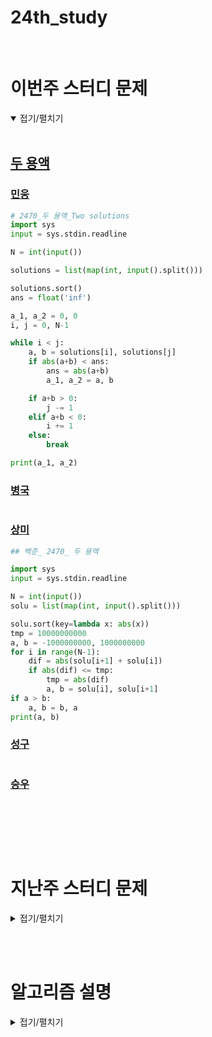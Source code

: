 # 24th_study

<br/>

# 이번주 스터디 문제

<details markdown="1" open>
<summary>접기/펼치기</summary>

<br/>

## [두 용액](https://www.acmicpc.net/problem/2470)

### [민웅](./두%20용액/민웅.py)

```py
# 2470_두 용액_Two solutions
import sys
input = sys.stdin.readline

N = int(input())

solutions = list(map(int, input().split()))

solutions.sort()
ans = float('inf')

a_1, a_2 = 0, 0
i, j = 0, N-1

while i < j:
    a, b = solutions[i], solutions[j]
    if abs(a+b) < ans:
        ans = abs(a+b)
        a_1, a_2 = a, b

    if a+b > 0:
        j -= 1
    elif a+b < 0:
        i += 1
    else:
        break

print(a_1, a_2)

```

### [병국](./두%20용액/병국.py)

```py

```

### [상미](./두%20용액/상미.py)

```py
## 백준_ 2470_ 두 용액

import sys
input = sys.stdin.readline

N = int(input())
solu = list(map(int, input().split()))

solu.sort(key=lambda x: abs(x))
tmp = 10000000000
a, b = -1000000000, 1000000000
for i in range(N-1):
    dif = abs(solu[i+1] + solu[i])
    if abs(dif) <= tmp:
        tmp = abs(dif)
        a, b = solu[i], solu[i+1]
if a > b:
    a, b = b, a
print(a, b)


```

### [성구](./두%20용액/성구.py)

```py

```

### [승우](./두%20용액/승우.py)

```py


```

<br/>

</details>

<br/><br/>

# 지난주 스터디 문제

<details markdown="1">
<summary>접기/펼치기</summary>

## [최대 숫자 생성](https://www.codetree.ai/problems/maximum-number-generation/description)

### [민웅](./최대%20숫자%20생성/민웅.py)

```py
import sys
input = sys.stdin.readline

N = int(input())

num_lst = []

for _ in range(N):
    tmp = input().strip()
    l = len(tmp)
    num_tmp = tmp*10
    num_tmp = num_tmp[:10]
    num_lst.append([num_tmp, l])


num_lst.sort(key=lambda x: x[0], reverse=True)

ans_lst = []
for v in num_lst:
    ans_lst.append(v[0][:v[1]])
print(''.join(ans_lst))
```

### [병국](./최대%20숫자%20생성/병국.py)

```py


```

### [상미](./최대%20숫자%20생성/상미.py)

```py
def solution(numbers):
    answer = ''
    numbers.sort(key = lambda x : x*10, reverse=True)
    answer = ''.join(numbers)

    return answer

n = int(input())
arr = [input() for _ in range(n)]
print(solution(arr))

```

### [성구](./최대%20숫자%20생성/성구.py)

```py

```

### [승우](./최대%20숫자%20생성/승우.py)

```py


```

## [올바른 쌍의 괄호](https://www.codetree.ai/problems/valid-pair-of-parentheses/description)

### [민웅](./올바른%20쌍의%20괄호/민웅.py)

```py
import sys
input = sys.stdin.readline

brackets = list(input().strip())

l = len(brackets)
stack = []

idx = 0
ans = ''
while True:
    if idx == l:
        break
    tmp = brackets[idx]
    if stack:
        if tmp == ")":
            if stack[-1] == "(":
                stack.pop()
            else:
                ans = "No"
                break
        else:
            stack.append(tmp)
    else:
        if tmp == ')':
            ans = "No"
            break
        stack.append(tmp)

    idx += 1

if ans != 'No':
    if stack:
        print("No")
    else:
        print("Yes")
else:
    print(ans)
```

### [병국](./올바른%20쌍의%20괄호/병국.py)

```py


```

### [상미](./올바른%20쌍의%20괄호/상미.py)

```py
import sys
input = sys.stdin.readline

bracket = input().strip()
cnt = 0
ans = 'Yes'
for b in bracket:
    if b == '(':
        cnt += 1
    else:
        cnt -= 1
    if cnt < 0:
        ans = 'No'
        break
else:
    if cnt != 0:
        ans = 'No'
print(ans)

```

### [성구](./올바른%20쌍의%20괄호/성구.py)

```py

```

### [승우](./올바른%20쌍의%20괄호/승우.py)

```py


```

## [멀리멀리](https://www.codetree.ai/problems/far-away/description)

### [민웅](./멀리멀리/민웅.py)

```py
import sys
input = sys.stdin.readline

def dot_check(distance, dot_cordi, n, m):
    cnt = 1
    before = dot_cordi[0]

    for i in range(1, n):
        if dot_cordi[i] - before >= distance:
            cnt += 1
            before = dot_cordi[i]

    if cnt >= m:
        return True
    else:
        return False

N, M = map(int, input().split())
dots = list(map(int, input().split()))

dots.sort()

i, j = 1, dots[-1]-dots[0]

ans = 0
while i <= j:
    mid = (i+j)//2

    if dot_check(mid, dots, N, M):
        ans = mid
        i = mid + 1
    else:
        j = mid - 1

print(ans)
```

### [병국](./멀리멀리/병국.py)

```py


```

### [상미](./멀리멀리/상미.py)

```py
import sys
input = sys.stdin.readline

def sol(dis):
    cnt = 1
    before = spots[0]
    for i in range(1, N):
        if before + dis <= spots[i]:     # i에서 dis 만큼 떨어진 거리보다 i+1이 크면
            cnt += 1
            before = spots[i]
    return cnt

N, M = map(int, input().split())
spots = list(map(int, input().split()))
spots.sort()

i, j = 1, spots[-1] - spots[0]
while i <= j:
    mid = (i+j) // 2

    if sol(mid)>= M:        # cnt가 목표보다 크다는 것은 간격을 너무 작게 뛴다는 뜻
        ans = mid
        i = mid + 1
    else:
        j = mid - 1
print(ans)



```

### [성구](./멀리멀리/성구.py)

```py

```

### [승우](./멀리멀리/승우.py)

```py


```

</details>

<br/><br/>

# 알고리즘 설명

<details markdown="1">
<summary>접기/펼치기</summary>

</details>
